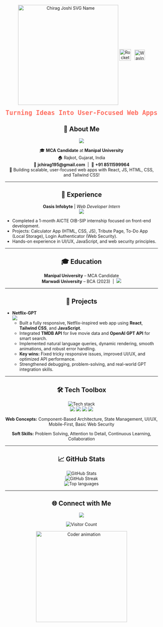 <!-- Stylish name with SVG & rocket -->
<p align="center" style="margin-bottom: 0;">
  <img src="https://svgur.com/i/14Zf.svg" width="330" alt="Chirag Joshi SVG Name" style="display:inline-block;vertical-align:middle;"/>
  <img src="https://raw.githubusercontent.com/rajput2107/rajput2107/master/rocket.gif" width="38" style="vertical-align: middle;display:inline-block;" alt="Rocket animation">
  <img src="https://media.giphy.com/media/hvRJCLFzcasrR4ia7z/giphy.gif" width="34" style="vertical-align: middle;display:inline-block;margin-left:8px;" alt="Waving hand">
</p>

<!-- Improved, centered, smaller, and elegant tagline -->
<p align="center">
  <span style="font-size:1.3rem;color:#FF6F61;font-family:'Fira Mono',Consolas,monospace;font-weight:bold;">
    Turning Ideas Into User-Focused Web Apps
  </span>
</p>

<h2 align="center">🚀 About Me</h2>
<p align="center">
  <img src="https://readme-typing-svg.demolab.com?font=Fira+Code&duration=2500&color=1DE9B6&center=true&width=700&lines=Aspiring+Software+Engineer+and+MCA+Candidate;Passionate+about+responsive+web+development;Open+to+full-stack+roles+and+collaboration!" />
</p>
<p align="center">
  🎓 <b>MCA Candidate</b> at <b>Manipal University</b><br>
  🏠 Rajkot, Gujarat, India<br>
  📧 <b>jchirag195@gmail.com</b> &nbsp;|&nbsp; 📱 <b>+91 8511599964</b><br>
  🚀 Building scalable, user-focused web apps with React, JS, HTML, CSS, and Tailwind CSS!
</p>

---

<h2 align="center">💼 Experience</h2>
<p align="center">
  <b>Oasis Infobyte</b> | <i>Web Developer Intern</i> <br />
  <img src="https://img.shields.io/badge/Jul--2024--Aug--2024-informational?style=flat-square" />
</p>
<ul>
  <li>Completed a 1-month AICTE OIB-SIP internship focused on front-end development.</li>
  <li>Projects: Calculator App (HTML, CSS, JS), Tribute Page, To-Do App (Local Storage), Login Authenticator (Web Security).</li>
  <li>Hands-on experience in UI/UX, JavaScript, and web security principles.</li>
</ul>

---

<h2 align="center">🎓 Education</h2>
<p align="center">
  <b>Manipal University</b> – MCA Candidate<br>
  <b>Marwadi University</b> – BCA (2023) &nbsp;|&nbsp; <img src="https://img.shields.io/badge/CGPA-8.0-brightgreen?style=flat-square"/>
</p>

---

<h2 align="center">🚀 Projects</h2>
<ul>
  <li>
    <b>Netflix-GPT</b> <br>
    <img src="https://img.shields.io/badge/React-Netflix%20Clone-blueviolet?logo=react&style=flat-square" /><br>
    <ul>
      <li>Built a fully responsive, Netflix-inspired web app using <b>React</b>, <b>Tailwind CSS</b>, and <b>JavaScript</b>.</li>
      <li>Integrated <b>TMDB API</b> for live movie data and <b>OpenAI GPT API</b> for smart search.</li>
      <li>Implemented natural language queries, dynamic rendering, smooth animations, and robust error handling.</li>
      <li><b>Key wins:</b> Fixed tricky responsive issues, improved UI/UX, and optimized API performance.</li>
      <li>Strengthened debugging, problem-solving, and real-world GPT integration skills.</li>
    </ul>
  </li>
</ul>

---

<h2 align="center">🛠️ Tech Toolbox</h2>
<p align="center">
  <img src="https://skillicons.dev/icons?i=js,react,html,css,tailwind,git,github,vscode,vercel" alt="Tech stack" /><br />
  <img src="https://img.shields.io/badge/OpenAI%20GPT-API-informational?style=flat-square&logo=openai" />
  <img src="https://img.shields.io/badge/TMDB%20API-informational?style=flat-square&logo=themoviedatabase" />
  <img src="https://img.shields.io/badge/REST%20APIs-informational?style=flat-square" />
  <img src="https://img.shields.io/badge/Local%20Storage-informational?style=flat-square" />
</p>
<p align="center">
  <b>Web Concepts:</b> Component-Based Architecture, State Management, UI/UX, Mobile-First, Basic Web Security
</p>
<p align="center">
  <b>Soft Skills:</b> Problem Solving, Attention to Detail, Continuous Learning, Collaboration
</p>

---

<h2 align="center">📈 GitHub Stats</h2>
<p align="center">
  <img src="https://github-readme-stats.vercel.app/api?username=jchirag195&show_icons=true&theme=radical&hide_border=true&count_private=true&include_all_commits=true" alt="GitHub Stats" />
  <br />
  <img src="https://github-readme-streak-stats.herokuapp.com/?user=jchirag195&theme=radical&hide_border=true" alt="GitHub Streak" />
  <br />
  <img src="https://github-readme-stats.vercel.app/api/top-langs/?username=jchirag195&layout=compact&theme=radical&langs_count=8&hide_border=true" alt="Top languages" />
</p>

---

<h2 align="center">🌐 Connect with Me</h2>
<p align="center">
  <a href="mailto:jchirag195@gmail.com"><img src="https://img.shields.io/badge/Gmail-D14836?style=for-the-badge&logo=gmail&logoColor=white" /></a>
  <!-- Add your LinkedIn/Twitter/Portfolio below if available -->
</p>

<p align="center">
  <img src="https://komarev.com/ghpvc/?username=jchirag195&style=plastic&color=brightgreen" alt="Visitor Count"/>
</p>

<!-- Footer Animation -->
<p align="center">
  <img src="https://media.giphy.com/media/13HgwGsXF0aiGY/giphy.gif" width="300" alt="Coder animation" />
</p>
